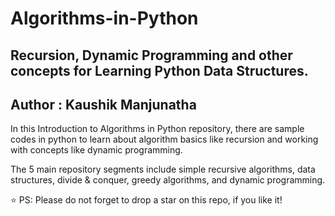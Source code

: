 # Algorithms-in-Python
## Recursion, Dynamic Programming and other concepts for Learning Python Data Structures.
## Author : Kaushik Manjunatha

In this Introduction to Algorithms in Python repository, there are sample codes in python to learn about algorithm basics like recursion and working with concepts like dynamic programming. 

The 5 main repository segments include simple recursive algorithms, data structures, divide &amp; conquer, greedy algorithms, and dynamic programming.

⭐ PS: Please do not forget to drop a star on this repo, if you like it!
